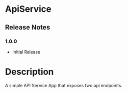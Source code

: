 # ApiService

## Release Notes

### 1.0.0

-   Initial Release

# Description

A simple API Service App that exposes two api endpoints.
